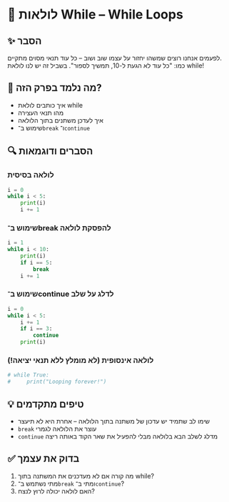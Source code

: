 # 📘 לולאות While – While Loops

## ✨ הסבר 
לפעמים אנחנו רוצים שמשהו יחזור על עצמו שוב ושוב – כל עוד תנאי מסוים מתקיים.  
כמו: "כל עוד לא הגעת ל-10, תמשיך לספור". בשביל זה יש לנו לולאת while!

## 🧠 מה נלמד בפרק הזה?
- איך כותבים לולאת while  
- מהו תנאי העצירה  
- איך לעדכן משתנים בתוך הלולאה  
- שימוש ב־`break` ו־`continue`

## 🔍 הסברים ודוגמאות

### לולאה בסיסית
```python
i = 0
while i < 5:
    print(i)
    i += 1
```

### שימוש ב־break להפסקת לולאה
```python
i = 1
while i < 10:
    print(i)
    if i == 5:
        break
    i += 1
```

### שימוש ב־continue לדלג על שלב
```python
i = 0
while i < 5:
    i += 1
    if i == 3:
        continue
    print(i)
```

### לולאה אינסופית (לא מומלץ ללא תנאי יציאה!)
```python
# while True:
#     print("Looping forever!")
```

## 💡 טיפים מתקדמים
- שימו לב שתמיד יש עדכון של משתנה בתוך הלולאה – אחרת היא לא תיעצר  
- `break` עוצר את הלולאה לגמרי  
- `continue` מדלג לשלב הבא בלולאה מבלי להפעיל את שאר הקוד באותה ריצה

## ✅ בדוק את עצמך
1. מה קורה אם לא מעדכנים את המשתנה בתוך while?  
2. מתי נשתמש ב־`break` ומתי ב־`continue`?  
3. האם לולאה יכולה לרוץ לנצח?
